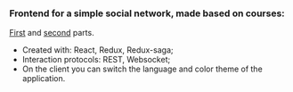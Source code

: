 ### Frontend for a simple social network, made based on courses:

[First](https://www.youtube.com/watch?v=gb7gMluAeao&list=PLcvhF2Wqh7DNVy1OCUpG3i5lyxyBWhGZ8&ab_channel=IT-KAMASUTRA) and [second](https://www.youtube.com/watch?v=jSV2IPQz3ak&list=PLcvhF2Wqh7DM3z1XqMw0kPuxpbyMo3HvN&ab_channel=IT-KAMASUTRA) parts.

-   Created with: React, Redux, Redux-saga;
-   Interaction protocols: REST, Websocket;
-   On the client you can switch the language and color theme of the application.
